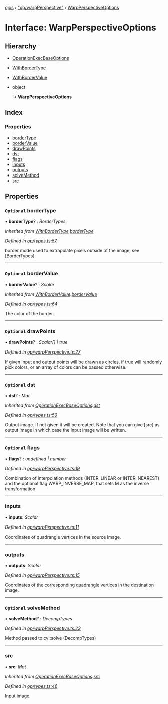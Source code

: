 [ojos](../README.md) › ["op/warpPerspective"](../modules/_op_warpperspective_.md) › [WarpPerspectiveOptions](_op_warpperspective_.warpperspectiveoptions.md)

# Interface: WarpPerspectiveOptions

## Hierarchy

* [OperationExecBaseOptions](_op_types_.operationexecbaseoptions.md)

* [WithBorderType](_op_types_.withbordertype.md)

* [WithBorderValue](_op_types_.withbordervalue.md)

* object

  ↳ **WarpPerspectiveOptions**

## Index

### Properties

* [borderType](_op_warpperspective_.warpperspectiveoptions.md#optional-bordertype)
* [borderValue](_op_warpperspective_.warpperspectiveoptions.md#optional-bordervalue)
* [drawPoints](_op_warpperspective_.warpperspectiveoptions.md#optional-drawpoints)
* [dst](_op_warpperspective_.warpperspectiveoptions.md#optional-dst)
* [flags](_op_warpperspective_.warpperspectiveoptions.md#optional-flags)
* [inputs](_op_warpperspective_.warpperspectiveoptions.md#inputs)
* [outputs](_op_warpperspective_.warpperspectiveoptions.md#outputs)
* [solveMethod](_op_warpperspective_.warpperspectiveoptions.md#optional-solvemethod)
* [src](_op_warpperspective_.warpperspectiveoptions.md#src)

## Properties

### `Optional` borderType

• **borderType**? : *BorderTypes*

*Inherited from [WithBorderType](_op_types_.withbordertype.md).[borderType](_op_types_.withbordertype.md#optional-bordertype)*

*Defined in [op/types.ts:57](https://github.com/cancerberoSgx/mirada/blob/3544b58/ojos/src/op/types.ts#L57)*

border mode used to extrapolate pixels outside of the image, see [BorderTypes].

___

### `Optional` borderValue

• **borderValue**? : *Scalar*

*Inherited from [WithBorderValue](_op_types_.withbordervalue.md).[borderValue](_op_types_.withbordervalue.md#optional-bordervalue)*

*Defined in [op/types.ts:64](https://github.com/cancerberoSgx/mirada/blob/3544b58/ojos/src/op/types.ts#L64)*

The color of the border.

___

### `Optional` drawPoints

• **drawPoints**? : *Scalar[] | true*

*Defined in [op/warpPerspective.ts:27](https://github.com/cancerberoSgx/mirada/blob/3544b58/ojos/src/op/warpPerspective.ts#L27)*

If given input and output points will be drawn as circles. if true will randomly pick colors, or an array of colors can be passed otherwise.

___

### `Optional` dst

• **dst**? : *Mat*

*Inherited from [OperationExecBaseOptions](_op_types_.operationexecbaseoptions.md).[dst](_op_types_.operationexecbaseoptions.md#optional-dst)*

*Defined in [op/types.ts:50](https://github.com/cancerberoSgx/mirada/blob/3544b58/ojos/src/op/types.ts#L50)*

Output image. If not given it will be created. Note that you can give [src] as output image in which case the input image will be written.

___

### `Optional` flags

• **flags**? : *undefined | number*

*Defined in [op/warpPerspective.ts:19](https://github.com/cancerberoSgx/mirada/blob/3544b58/ojos/src/op/warpPerspective.ts#L19)*

Combination of interpolation methods (INTER_LINEAR or INTER_NEAREST) and the optional flag WARP_INVERSE_MAP, that sets M as the inverse transformation

___

###  inputs

• **inputs**: *Scalar*

*Defined in [op/warpPerspective.ts:11](https://github.com/cancerberoSgx/mirada/blob/3544b58/ojos/src/op/warpPerspective.ts#L11)*

 Coordinates of quadrangle vertices in the source image.

___

###  outputs

• **outputs**: *Scalar*

*Defined in [op/warpPerspective.ts:15](https://github.com/cancerberoSgx/mirada/blob/3544b58/ojos/src/op/warpPerspective.ts#L15)*

Coordinates of the corresponding quadrangle vertices in the destination image.

___

### `Optional` solveMethod

• **solveMethod**? : *DecompTypes*

*Defined in [op/warpPerspective.ts:23](https://github.com/cancerberoSgx/mirada/blob/3544b58/ojos/src/op/warpPerspective.ts#L23)*

Method passed to cv::solve (DecompTypes)

___

###  src

• **src**: *Mat*

*Inherited from [OperationExecBaseOptions](_op_types_.operationexecbaseoptions.md).[src](_op_types_.operationexecbaseoptions.md#src)*

*Defined in [op/types.ts:46](https://github.com/cancerberoSgx/mirada/blob/3544b58/ojos/src/op/types.ts#L46)*

Input image.
